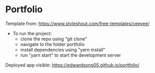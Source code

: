 # Portfolio

Template from: https://www.styleshout.com/free-templates/ceevee/

-   To run the project:
    -   clone the repo using "git clone"
    -   navigate to the folder portfolio
    -   install dependencies using "yarn install"
    -   run "yarn start" to start the development server

Deployed app visible: https://edwardsong05.github.io/portfolio/
